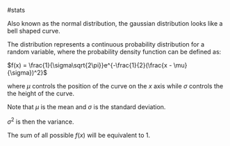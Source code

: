 #stats 

Also known as the normal distribution, the gaussian distribution looks like a bell shaped curve.

The distribution represents a continuous probability distribution for a random variable, where the probability density function can be defined as:

$f(x) = \frac{1}{\sigma\sqrt{2\pi}}e^{-\frac{1}{2}(\frac{x - \mu}{\sigma})^2}$

where $\mu$ controls the position of the curve on the $x$ axis while $\sigma$ controls the the height of the curve.

Note that $\mu$ is the mean and $\sigma$ is the standard deviation.

$\sigma^2$ is then the variance.

The sum of all possible $f(x)$ will be equivalent to $1$.